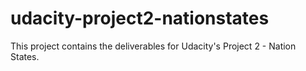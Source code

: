 # udacity-project2-nationstates
This project contains the deliverables for Udacity's Project 2 - Nation States. 
